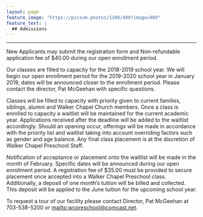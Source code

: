 ```yaml
---
layout: page
feature_image: "https://picsum.photos/1300/400?image=989"
feature_text: |
  ## Admissions
---
```


---

New Applicants may submit the registration form and Non-refundable application fee of $40.00 during our open enrollment period.

Our classes are filled to capacity for the 2018-2019 school year.  We will begin our open enrollment period for the 2019-2020 school year in January 2019, dates will be announced closer to the enrollment period.  Please contact the director, Pat McGeehan with specific questions.

Classes will be filled to capacity with priority given to current families, siblings, alumni and Walker Chapel Church members.  Once a class is enrolled to capacity a waitlist will be maintained for the current academic year.  Applications received after the deadline will be added to the waitlist accordingly.  Should an opening occur, offerings will be made in accordance with the priority list and waitlist taking into account overriding factors such as gender and age balance.  Any final class placement is at the discretion of Walker Chapel Preschool Staff.

Notification of acceptance or placement onto the waitlist will be made in the month of February.  Specific dates will be announced during our open enrollment period.
A registration fee of $35.00 must be provided to secure placement once accepted into a Walker Chapel Preschool class.  Additionally, a deposit of one month’s tuition will be billed and collected.  This deposit will be applied to the June tuition for the upcoming school year.

To request a tour of our facility please contact Director, Pat McGeehan at 703-538-5200 or <mailto:wcpreschool@comcast.net>.


